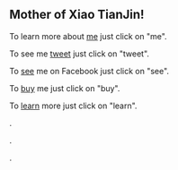 ## Mother of Xiao TianJin!


To learn more about [me](https://global.popmart.com) just click on "me".

To see me [tweet](https://twitter.com/POPMARTGlobal) just click on "tweet".

To [see](https://www.facebook.com/popmartglobal/) me on Facebook just click on "see".

To [buy](https://www.aliexpress.com/wholesale?catId=0&SearchText=pop+mart) me just click on "buy".

To [learn](https://www.myplasticheart.com/) more just click on "learn".

.

.

.



